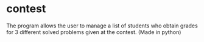 # contest
The program allows the user to manage a list of students who obtain grades for 3 different solved problems given at the contest.
(Made in python)
